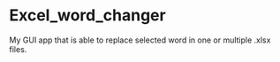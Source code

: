 # Excel_word_changer
My GUI app that is able to replace selected word in one or multiple .xlsx files. 
